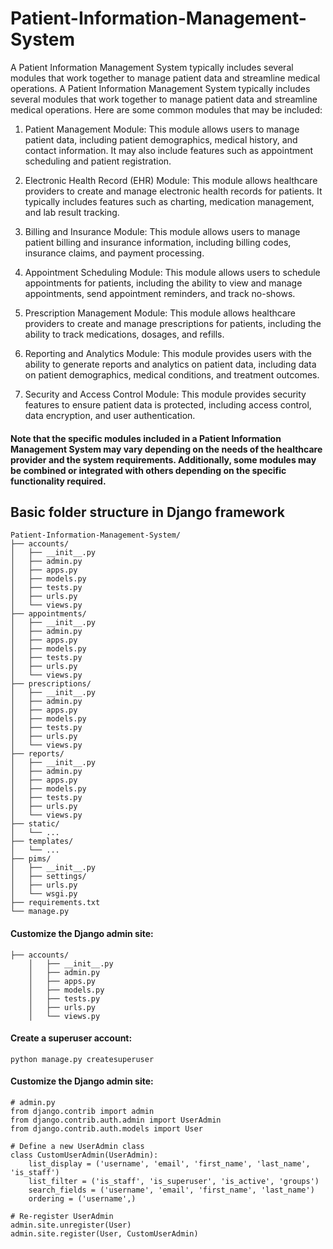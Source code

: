 # Patient-Information-Management-System
A Patient Information Management System typically includes several modules that work together to manage patient data and streamline medical operations.
A Patient Information Management System typically includes several modules that work together to manage patient data and streamline medical operations. Here are some common modules that may be included:

1. Patient Management Module: This module allows users to manage patient data, including patient demographics, medical history, and contact information. It may also include features such as appointment scheduling and patient registration.

2. Electronic Health Record (EHR) Module: This module allows healthcare providers to create and manage electronic health records for patients. It typically includes features such as charting, medication management, and lab result tracking.

3. Billing and Insurance Module: This module allows users to manage patient billing and insurance information, including billing codes, insurance claims, and payment processing.

4. Appointment Scheduling Module: This module allows users to schedule appointments for patients, including the ability to view and manage appointments, send appointment reminders, and track no-shows.

5. Prescription Management Module: This module allows healthcare providers to create and manage prescriptions for patients, including the ability to track medications, dosages, and refills.

6. Reporting and Analytics Module: This module provides users with the ability to generate reports and analytics on patient data, including data on patient demographics, medical conditions, and treatment outcomes.

7. Security and Access Control Module: This module provides security features to ensure patient data is protected, including access control, data encryption, and user authentication.

#### Note that the specific modules included in a Patient Information Management System may vary depending on the needs of the healthcare provider and the system requirements. Additionally, some modules may be combined or integrated with others depending on the specific functionality required.
## Basic folder structure in Django framework
    Patient-Information-Management-System/
    ├── accounts/
    │   ├── __init__.py
    │   ├── admin.py
    │   ├── apps.py
    │   ├── models.py
    │   ├── tests.py
    │   ├── urls.py
    │   └── views.py
    ├── appointments/
    │   ├── __init__.py
    │   ├── admin.py
    │   ├── apps.py
    │   ├── models.py
    │   ├── tests.py
    │   ├── urls.py
    │   └── views.py
    ├── prescriptions/
    │   ├── __init__.py
    │   ├── admin.py
    │   ├── apps.py
    │   ├── models.py
    │   ├── tests.py
    │   ├── urls.py
    │   └── views.py
    ├── reports/
    │   ├── __init__.py
    │   ├── admin.py
    │   ├── apps.py
    │   ├── models.py
    │   ├── tests.py
    │   ├── urls.py
    │   └── views.py
    ├── static/
    │   └── ...
    ├── templates/
    │   └── ...
    ├── pims/
    │   ├── __init__.py
    │   ├── settings/
    │   ├── urls.py
    │   └── wsgi.py
    ├── requirements.txt
    └── manage.py

#### Customize the Django admin site:
    ├── accounts/
        │   ├── __init__.py
        │   ├── admin.py
        │   ├── apps.py
        │   ├── models.py
        │   ├── tests.py
        │   ├── urls.py
        │   └── views.py
#### Create a superuser account:

    python manage.py createsuperuser
#### Customize the Django admin site:
    # admin.py
    from django.contrib import admin
    from django.contrib.auth.admin import UserAdmin
    from django.contrib.auth.models import User

    # Define a new UserAdmin class
    class CustomUserAdmin(UserAdmin):
        list_display = ('username', 'email', 'first_name', 'last_name', 'is_staff')
        list_filter = ('is_staff', 'is_superuser', 'is_active', 'groups')
        search_fields = ('username', 'email', 'first_name', 'last_name')
        ordering = ('username',)

    # Re-register UserAdmin
    admin.site.unregister(User)
    admin.site.register(User, CustomUserAdmin)